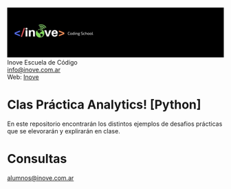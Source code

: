 ![Inove banner](/inove.jpg)
Inove Escuela de Código\
info@inove.com.ar\
Web: [Inove](http://inove.com.ar)

# Clas Práctica Analytics! [Python]
En este repositorio encontrarán los distintos ejemplos de desafios prácticas que se elevorarán y explirarán en clase.


# Consultas
alumnos@inove.com.ar


